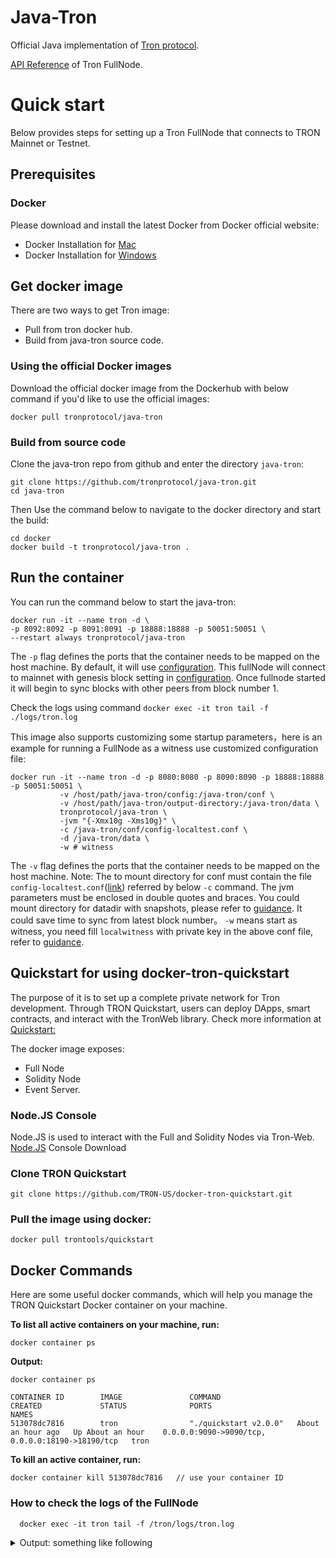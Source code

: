 # Java-Tron
Official Java implementation of [Tron protocol](https://tronprotocol.github.io/documentation-en/introduction/dpos/). 

[API Reference](https://tronprotocol.github.io/documentation-en/api/http/) of Tron FullNode.

# Quick start

Below provides steps for setting up a Tron FullNode that connects to TRON Mainnet or Testnet.

## Prerequisites

### Docker

Please download and install the latest Docker from Docker official website:
* Docker Installation for [Mac](https://docs.docker.com/docker-for-mac/install/)
* Docker Installation for [Windows](https://docs.docker.com/docker-for-windows/install/)

## Get docker image
There are two ways to get Tron image:
- Pull from tron docker hub.
- Build from java-tron source code.

### Using the official Docker images

Download the official docker image from the Dockerhub with below command if you'd like to use the official images:
```
docker pull tronprotocol/java-tron
```

### Build from source code

Clone the java-tron repo from github and enter the directory `java-tron`:
```
git clone https://github.com/tronprotocol/java-tron.git
cd java-tron
```
Then Use the command below to navigate to the docker directory and start the build:
```
cd docker
docker build -t tronprotocol/java-tron .
```

## Run the container

You can run the command below to start the java-tron:
```
docker run -it --name tron -d \
-p 8092:8092 -p 8091:8091 -p 18888:18888 -p 50051:50051 \
--restart always tronprotocol/java-tron 
```
The `-p` flag defines the ports that the container needs to be mapped on the host machine.
By default, it will use [configuration](https://github.com/tronprotocol/java-tron/blob/develop/framework/src/main/resources/config.conf).
This fullNode will connect to mainnet with genesis block setting in [configuration](https://github.com/tronprotocol/java-tron/blob/develop/framework/src/main/resources/config.conf#L397).
Once fullnode started it will begin to sync blocks with other peers from block number 1.

Check the logs using command `docker exec -it tron tail -f ./logs/tron.log`

This image also supports customizing some startup parameters，here is an example for running a FullNode as a witness use customized configuration file:
```
docker run -it --name tron -d -p 8080:8080 -p 8090:8090 -p 18888:18888 -p 50051:50051 \
           -v /host/path/java-tron/config:/java-tron/conf \ 
           -v /host/path/java-tron/output-directory:/java-tron/data \ 
           tronprotocol/java-tron \
           -jvm "{-Xmx10g -Xms10g}" \
           -c /java-tron/conf/config-localtest.conf \
           -d /java-tron/data \
           -w # witness
```

The `-v` flag defines the ports that the container needs to be mapped on the host machine.
Note: The to mount directory for conf must contain the file `config-localtest.conf`([link](https://github.com/tronprotocol/java-tron/blob/develop/framework/src/main/resources/config-localtest.conf)) referred by below `-c` command. The jvm parameters must be enclosed in double quotes and braces.
You could mount directory for datadir with snapshots, please refer to [guidance](https://tronprotocol.github.io/documentation-zh/using_javatron/backup_restore/#_5). 
It could save time to sync from latest block number。
`-w` means start as witness, you need fill `localwitness` with private key in the above conf file, refer to [guidance](https://tronprotocol.github.io/documentation-zh/using_javatron/installing_javatron/#_3).

## Quickstart for using docker-tron-quickstart
The purpose of it is to set up a complete private network for Tron development. Through TRON Quickstart, users can deploy DApps, smart contracts, and interact with the TronWeb library.
Check more information at [Quickstart:](https://github.com/TRON-US/docker-tron-quickstart)

The docker image exposes:
- Full Node
- Solidity Node
- Event Server.

### Node.JS Console
Node.JS is used to interact with the Full and Solidity Nodes via Tron-Web.  
[Node.JS](https://nodejs.org/en/) Console Download

### Clone TRON Quickstart
```shell
git clone https://github.com/TRON-US/docker-tron-quickstart.git
```  

### Pull the image using docker:
```shell
docker pull trontools/quickstart
```  

## Docker Commands
Here are some useful docker commands, which will help you manage the TRON Quickstart Docker container on your machine.

**To list all active containers on your machine, run:**
```shell
docker container ps
```  
**Output:**
```shell
docker container ps

CONTAINER ID        IMAGE               COMMAND                 CREATED             STATUS              PORTS                                              NAMES
513078dc7816        tron                "./quickstart v2.0.0"   About an hour ago   Up About an hour    0.0.0.0:9090->9090/tcp, 0.0.0.0:18190->18190/tcp   tron
```  
**To kill an active container, run:**
```shell
docker container kill 513078dc7816   // use your container ID
```  

### How to check the logs of the FullNode ###
```
  docker exec -it tron tail -f /tron/logs/tron.log 
```

 <details>

<summary>Output: something like following </summary>

  ```
  number=204
  parentId=00000000000000cb0985978b3c780e4219dc51e4329beecabe7b71f99d269985
  witness address=41928c9af0651632157ef27a2cf17ca72c575a4d21
  generated by myself=true
  generate time=2019-12-09 18:33:33.0
  txs are empty
  ]
  18:33:33.008 INFO  [Thread-5] [DB](Manager.java:1095) pushBlock block number:204, cost/txs:1/0
  18:33:33.008 INFO  [Thread-5] [witness](WitnessService.java:283) Produce block successfully, blockNumber:204, abSlot[525305471], blockId:00000000000000ccc37f1f5c2ceb574d14c490e3d0b86909855646f9384ba666, transactionSize:0, blockTime:2019-12-09T18:33:33.000Z, parentBlockId:00000000000000cb0985978b3c780e4219dc51e4329beecabe7b71f99d269985
  18:33:33.008 INFO  [Thread-5] [net](AdvService.java:156) Ready to broadcast block Num:204,ID:00000000000000ccc37f1f5c2ceb574d14c490e3d0b86909855646f9384ba666
  ........  etc
  ```
</details>
